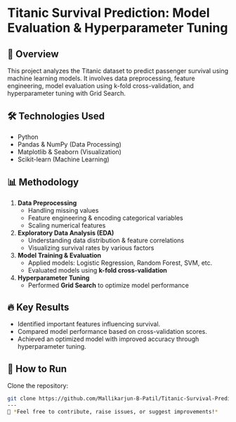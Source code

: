 # Titanic Survival Prediction: Model Evaluation & Hyperparameter Tuning

## 🚢 Overview
This project analyzes the Titanic dataset to predict passenger survival using machine learning models. It involves data preprocessing, feature engineering, model evaluation using k-fold cross-validation, and hyperparameter tuning with Grid Search.

## 🛠 Technologies Used
- Python
- Pandas & NumPy (Data Processing)
- Matplotlib & Seaborn (Visualization)
- Scikit-learn (Machine Learning)

## 📊 Methodology
1. **Data Preprocessing**
   - Handling missing values
   - Feature engineering & encoding categorical variables
   - Scaling numerical features
2. **Exploratory Data Analysis (EDA)**
   - Understanding data distribution & feature correlations
   - Visualizing survival rates by various factors
3. **Model Training & Evaluation**
   - Applied models: Logistic Regression, Random Forest, SVM, etc.
   - Evaluated models using **k-fold cross-validation**
4. **Hyperparameter Tuning**
   - Performed **Grid Search** to optimize model performance

## 🔥 Key Results
- Identified important features influencing survival.
- Compared model performance based on cross-validation scores.
- Achieved an optimized model with improved accuracy through hyperparameter tuning.

## 📌 How to Run
Clone the repository:
   ```bash
   git clone https://github.com/Mallikarjun-B-Patil/Titanic-Survival-Prediction-Model-Evaluation-Hyperparameter-Tuning.git
---
🚀 *Feel free to contribute, raise issues, or suggest improvements!*

